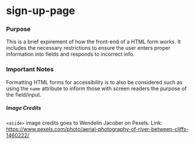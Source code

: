 # sign-up-page
### Purpose
This is a brief expirement of how the front-end of a HTML form works. It includes the necessary restrictions to ensure the user enters proper information into fields and responds to incorrect info.

### Important Notes
Formatting HTML forms for accessibility is to also be considered such as using the `name` attribute to inform those with screen readers the purpose of the field/input.

##### Image Credits
`<aside>` image credits goes to Wendelin Jacober on Pexels.
Link: https://www.pexels.com/photo/aerial-photography-of-river-between-cliffs-1460222/